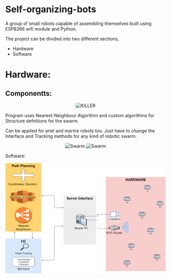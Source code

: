 # Self-organizing-bots
A group of small robots capable of assembling themselves built using ESP8266 wifi module and Python.

The project can be divided into two different sections,
* Hardware
* Software

# Hardware:

## Componentts:


<p align="center">
<img src="Img/IMG_1442.JPG" alt="KILLER" width="400">
</p

Program uses Nearest-Neighbour Algorithm and custom algorithms for Structure defnitions for the swarm.

Can be applied for ariel and marine robots too.
Just have to change the Interface and Tracking methods for any kind of robotic swarm.
<p align="center">
<img src="Img/IMG_1889.JPG" alt="Swarm" width="300">
<img src="Img/IMG_1883.JPG" alt="Swarm" width="300">
</p

# Software:


<p align="center">
<img src="Img/Software_Architecture.png" alt="Swarm" width="700">
</p
